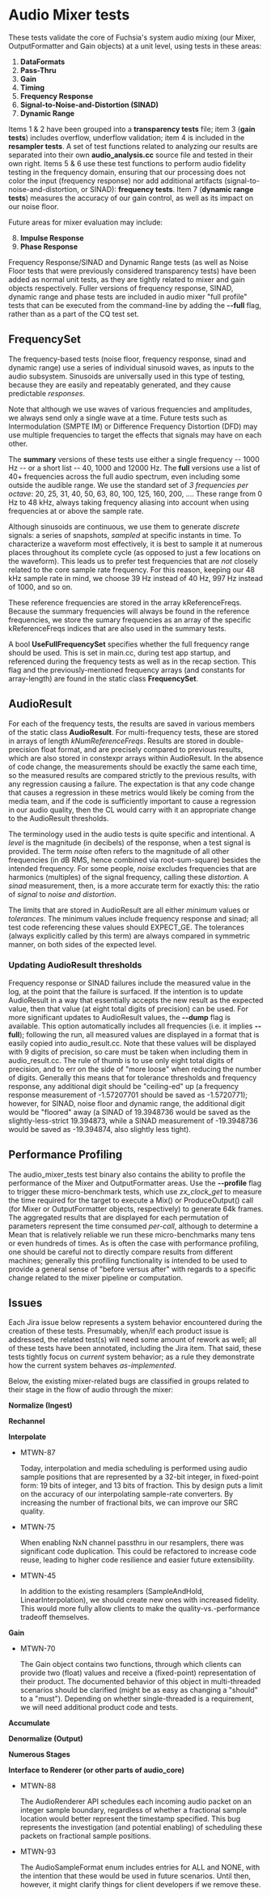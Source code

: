 # Audio Mixer tests

These tests validate the core of Fuchsia's system audio mixing (our Mixer,
OutputFormatter and Gain objects) at a unit level, using tests in these areas:

1) **DataFormats**
2) **Pass-Thru**
3) **Gain**
4) **Timing**
5) **Frequency Response**
6) **Signal-to-Noise-and-Distortion (SINAD)**
7) **Dynamic Range**

Items 1 & 2 have been grouped into a __transparency tests__ file; item 3
(__gain tests__) includes overflow, underflow validation; item 4 is included
in the __resampler tests__. A set of test functions related to analyzing our
results are separated into their own __audio_analysis.cc__ source file and
tested in their own right. Items 5 & 6 use these test functions to perform
audio fidelity testing in the frequency domain, ensuring that our processing
does not color the input (frequency response) nor add additional artifacts
(signal-to-noise-and-distortion, or SINAD): __frequency tests__. Item 7
(__dynamic range tests__) measures the accuracy of our gain control, as well
as its impact on our noise floor.


Future areas for mixer evaluation may include:

8) **Impulse Response**
9) **Phase Response**


Frequency Response/SINAD and Dynamic Range tests (as well as Noise Floor tests
that were previously considered transparency tests) have been added as normal
unit tests, as they are tightly related to mixer and gain objects respectively.
Fuller versions of frequency response, SINAD, dynamic range and phase tests
are included in audio mixer "full profile" tests that can be executed from the
command-line by adding the __--full__ flag, rather than as a part of the CQ test
set.


## FrequencySet

The frequency-based tests (noise floor, frequency response, sinad and dynamic
range) use a series of individual sinusoid waves, as inputs to the audio
subsystem. Sinusoids are universally used in this type of testing, because they
are easily and repeatably generated, and they cause predictable _responses_.

Note that although we use waves of various frequencies and amplitudes, we
always send only a single wave at a time. Future tests such as Intermodulation
(SMPTE IM) or Difference Frequency Distortion (DFD) may use multiple frequencies
to target the effects that signals may have on each other.

The __summary__ versions of these tests use either a single frequency -- 1000 Hz
-- or a short list -- 40, 1000 and 12000 Hz. The __full__ versions use a list of
40+ frequencies across the full audio spectrum, even including some outside the
audible range. We use the standard set of _3 frequencies per octave_: 20, 25,
31, 40, 50, 63, 80, 100, 125, 160, 200, .... These range from 0 Hz to 48 kHz,
always taking frequency aliasing into account when using frequencies at or above
the sample rate.

Although sinusoids are continuous, we use them to generate _discrete_ signals:
a series of snapshots, _sampled_ at specific instants in time. To characterize
a waveform most effectively, it is best to sample it at numerous places
throughout its complete cycle (as opposed to just a few locations on the
waveform). This leads us to prefer test frequencies that are _not_ closely
related to the core sample rate frequency. For this reason, keeping our 48 kHz
sample rate in mind, we choose 39 Hz instead of 40 Hz, 997 Hz instead of 1000,
and so on.

These reference frequencies are stored in the array kReferenceFreqs. Because
the summary frequencies will always be found in the reference frequencies, we
store the sumary frequencies as an array of the specific kReferenceFreqs
indices that are also used in the summary tests.

A bool __UseFullFrequencySet__ specifies whether the full frequency range should
be used. This is set in main.cc, during test app startup, and referenced during
the frequency tests as well as in the recap section. This flag and the
previously-mentioned frequency arrays (and constants for array-length) are found
in the static class __FrequencySet__.


## AudioResult

For each of the frequency tests, the results are saved in various members of the
static class __AudioResult__. For multi-frequency tests, these are stored in
arrays of length _kNumReferenceFreqs_. Results are stored in double-precision
float format, and are precisely compared to previous results, which are also
stored in constexpr arrays within AudioResult. In the absence of code change,
the measurements should be exactly the same each time, so the measured results
are compared strictly to the previous results, with any regression causing a
failure. The expectation is that any code change that causes a regression in
these metrics would likely be coming from the media team, and if the code is
sufficiently important to cause a regression in our audio quality, then the
CL would carry with it an appropriate change to the AudioResult thresholds.

The terminology used in the audio tests is quite specific and intentional.
A _level_ is the magnitude (in decibels) of the response, when a test signal
is provided. The term _noise_ often refers to the magnitude of all other
frequencies (in dB RMS, hence combined via root-sum-square) besides the
intended frequency. For some people, _noise_ excludes frequencies that are
harmonics (multiples) of the signal frequency, calling these _distortion_.
A _sinad_ measurement, then, is a more accurate term for exactly this: the
ratio of _signal_ to _noise and distortion_.

The limits that are stored in AudioResult are all either _minimum_ values
or _tolerances_. The minimum values include frequency response and sinad;
all test code referencing these values should EXPECT_GE. The tolerances
(always explicitly called by this term) are always compared in symmetric
manner, on both sides of the expected level.

### Updating AudioResult thresholds

Frequency response or SINAD failures include the measured value in the log,
at the point that the failure is surfaced. If the intention is to update
AudioResult in a way that essentially accepts the new result as the expected
value, then that value (at eight total digits of precision) can be used. For
more significant updates to AudioResult values, the __--dump__ flag is
available. This option automatically includes all frequencies (i.e. it implies
__--full__); following the run, all measured values are displayed in a format
that is easily copied into audio_result.cc. Note that these values will be
displayed with 9 digits of precision, so care must be taken when including
them in audio_result.cc. The rule of thumb is to use only eight total digits
of precision, and to err on the side of "more loose" when reducing the number
of digits. Generally this means that for tolerance thresholds and frequency
response, any additional digit should be "ceiling-ed" up (a frequency response
measurement of -1.57207701 should be saved as -1.5720771); however, for SINAD,
noise floor and dynamic range, the additional digit would be "floored" away (a
SINAD of 19.3948736 would be saved as the slightly-less-strict 19.394873, while
a SINAD measurement of -19.3948736 would be saved as -19.394874, also slightly
less tight).


## Performance Profiling

The audio_mixer_tests test binary also contains the ability to profile the
performance of the Mixer and OutputFormatter areas. Use the __--profile__ flag
to trigger these micro-benchmark tests, which use *zx_clock_get* to measure the
time required for the target to execute a Mix() or ProduceOutput() call (for
Mixer or OutputFormatter objects, respectively) to generate 64k frames. The
aggregated results that are displayed for each permutation of parameters
represent the time consumed *per-call*, although to determine a Mean that is
relatively reliable we run these micro-benchmarks many tens or even hundreds of
times. As is often the case with performance profiling, one should be careful
not to directly compare results from different machines; generally this
profiling functionality is intended to be used to provide a general sense of
"before versus after" with regards to a specific change related to the mixer
pipeline or computation.


## Issues

Each Jira issue below represents a system behavior encountered during the
creation of these tests. Presumably, when/if each product issue is addressed,
the related test(s) will need some amount of rework as well; all of these
tests have been annotated, including the Jira item. That said, these tests
tightly focus on _current_ system behavior; as a rule they demonstrate how
the current system behaves _as-implemented_.

Below, the existing mixer-related bugs are classified in groups related to
their stage in the flow of audio through the mixer:

**Normalize (Ingest)**

**Rechannel**

**Interpolate**

*   MTWN-87

    Today, interpolation and media scheduling is performed using audio sample
positions that are represented by a 32-bit integer, in fixed-point form: 19 bits
of integer, and 13 bits of fraction. This by design puts a limit on the accuracy
of our interpolating sample-rate converters. By increasing the number of
fractional bits, we can improve our SRC quality.

*   MTWN-75

    When enabling NxN channel passthru in our resamplers, there was significant
code duplication. This could be refactored to increase code reuse, leading to
higher code resilience and easier future extensibility.

*   MTWN-45

    In addition to the existing resamplers (SampleAndHold, LinearInterpolation),
we should create new ones with increased fidelity. This would more fully allow
clients to make the quality-vs.-performance tradeoff themselves.

**Gain**

*   MTWN-70

    The Gain object contains two functions, through which clients can provide
two (float) values and receive a (fixed-point) representation of their product.
The documented behavior of this object in multi-threaded scenarios should be
clarified (might be as easy as changing a "should" to a "must"). Depending on
whether single-threaded is a requirement, we will need additional product code
and tests.

**Accumulate**

**Denormalize (Output)**

**Numerous Stages**

**Interface to Renderer (or other parts of audio_core)**

*   MTWN-88

    The AudioRenderer API schedules each incoming audio packet on an integer
sample boundary, regardless of whether a fractional sample location would better
represent the timestamp specified. This bug represents the investigation (and
potential enabling) of scheduling these packets on fractional sample positions.

*   MTWN-93

    The AudioSampleFormat enum includes entries for ALL and NONE, with the
intention that these would be used in future scenarios. Until then, however,
it might clarify things for client developers if we remove these.

